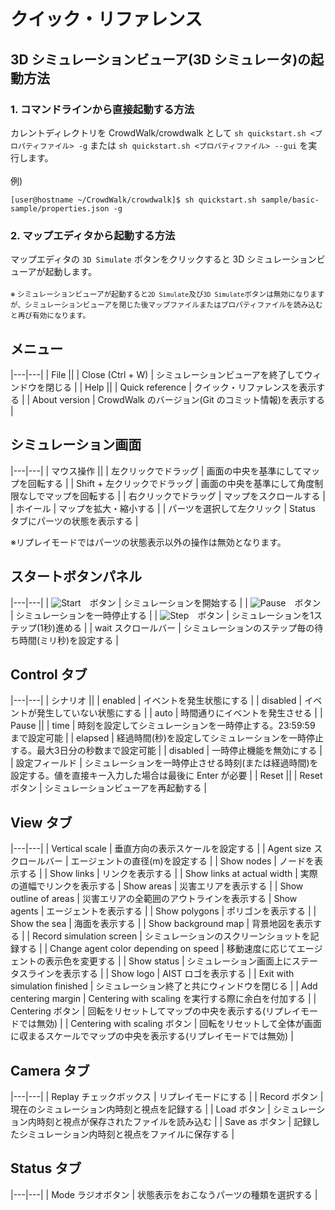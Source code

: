 # クイック・リファレンス

## 3D シミュレーションビューア(3D シミュレータ)の起動方法

### 1. コマンドラインから直接起動する方法

カレントディレクトリを CrowdWalk/crowdwalk として `sh quickstart.sh <プロパティファイル> -g` または `sh quickstart.sh <プロパティファイル> --gui` を実行します。  
<br />
例)
~~~
[user@hostname ~/CrowdWalk/crowdwalk]$ sh quickstart.sh sample/basic-sample/properties.json -g
~~~

### 2. マップエディタから起動する方法

マップエディタの `3D Simulate` ボタンをクリックすると 3D シミュレーションビューアが起動します。  
<br />
<small>※ シミュレーションビューアが起動すると`2D Simulate`及び`3D Simulate`ボタンは無効になりますが、シミュレーションビューアを閉じた後マップファイルまたはプロパティファイルを読み込むと再び有効になります。</small>

## メニュー

|---|---|
| File ||
| Close (Ctrl + W)  | シミュレーションビューアを終了してウィンドウを閉じる |
| Help ||
| Quick reference   | クイック・リファレンスを表示する |
| About version     | CrowdWalk のバージョン(Git のコミット情報)を表示する |

## シミュレーション画面

|---|---|
| マウス操作 ||
| 左クリックでドラッグ          | 画面の中央を基準にしてマップを回転する |
| Shift + 左クリックでドラッグ  | 画面の中央を基準にして角度制限なしでマップを回転する |
| 右クリックでドラッグ          | マップをスクロールする |
| ホイール                      | マップを拡大・縮小する |
| パーツを選択して左クリック    | Status タブにパーツの状態を表示する |

※リプレイモードではパーツの状態表示以外の操作は無効となります。

## スタートボタンパネル

|---|---|
| ![Start](jar:file:./build/libs/crowdwalk.jar!/img/start.png)　ボタン  | シミュレーションを開始する |
| ![Pause](jar:file:./build/libs/crowdwalk.jar!/img/pause.png)　ボタン  | シミュレーションを一時停止する |
| ![Step](jar:file:./build/libs/crowdwalk.jar!/img/step.png)　ボタン    | シミュレーションを1ステップ(1秒)進める |
| wait スクロールバー                                                   | シミュレーションのステップ毎の待ち時間(ミリ秒)を設定する |

## Control タブ

|---|---|
| シナリオ ||
| enabled           | イベントを発生状態にする |
| disabled          | イベントが発生していない状態にする |
| auto              | 時間通りにイベントを発生させる |
| Pause ||
| time              | 時刻を設定してシミュレーションを一時停止する。23:59:59 まで設定可能 |
| elapsed           | 経過時間(秒)を設定してシミュレーションを一時停止する。最大3日分の秒数まで設定可能 |
| disabled          | 一時停止機能を無効にする |
| 設定フィールド    | シミュレーションを一時停止させる時刻(または経過時間)を設定する。値を直接キー入力した場合は最後に Enter が必要 |
| Reset ||
| Reset ボタン      | シミュレーションビューアを再起動する |

## View タブ

|---|---|
| Vertical scale                            | 垂直方向の表示スケールを設定する |
| Agent size スクロールバー                 | エージェントの直径(m)を設定する |
| Show nodes                                | ノードを表示する |
| Show links                                | リンクを表示する |
| Show links at actual width                | 実際の道幅でリンクを表示する
| Show areas                                | 災害エリアを表示する |
| Show outline of areas                     | 災害エリアの全範囲のアウトラインを表示する
| Show agents                               | エージェントを表示する |
| Show polygons                             | ポリゴンを表示する |
| Show the sea                              | 海面を表示する |
| Show background map                       | 背景地図を表示する |
| Record simulation screen                  | シミュレーションのスクリーンショットを記録する |
| Change agent color depending on speed     | 移動速度に応じてエージェントの表示色を変更する |
| Show status                               | シミュレーション画面上にステータスラインを表示する |
| Show logo                                 | AIST ロゴを表示する |
| Exit with simulation finished             | シミュレーション終了と共にウィンドウを閉じる |
| Add centering margin                      | Centering with scaling を実行する際に余白を付加する |
| Centering ボタン                          | 回転をリセットしてマップの中央を表示する(リプレイモードでは無効) |
| Centering with scaling ボタン             | 回転をリセットして全体が画面に収まるスケールでマップの中央を表示する(リプレイモードでは無効) |

## Camera タブ

|---|---|
| Replay チェックボックス   | リプレイモードにする |
| Record ボタン             | 現在のシミュレーション内時刻と視点を記録する |
| Load ボタン               | シミュレーション内時刻と視点が保存されたファイルを読み込む |
| Save as ボタン            | 記録したシミュレーション内時刻と視点をファイルに保存する |

## Status タブ

|---|---|
| Mode ラジオボタン | 状態表示をおこなうパーツの種類を選択する |
